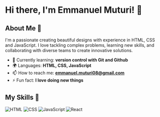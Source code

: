 # Hi there, I'm Emmanuel Muturi! 👋

## About Me 🚀

I'm a passionate creating beautiful designs with experience in HTML, CSS and JavaScript. I love tackling complex problems, learning new skills, and collaborating with diverse teams to create innovative solutions.

- 🌱 Currently learning: **version control with Git and Github**
- 🌍 Languages: **HTML, CSS, JavaScript**
- 📫 How to reach me: **emmanuel.muturi08@gmail.com**
- ⚡ Fun fact: **I love doing new things**

## My Skills 🧠

![HTML](https://img.shields.io/badge/-HTML-E34F26?style=flat-square&logo=html5&logoColor=white)
![CSS](https://img.shields.io/badge/-CSS-1572B6?style=flat-square&logo=css3&logoColor=white)
![JavaScript](https://img.shields.io/badge/-JavaScript-F7DF1E?style=flat-square&logo=javascript&logoColor=black)
![React](https://img.shields.io/badge/-React-61DAFB?style=flat-square&logo=react&logoColor=black)
